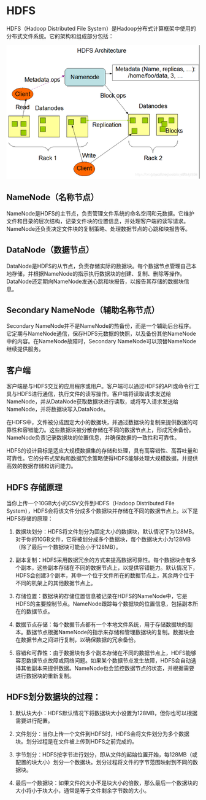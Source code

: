 HDFS
====
HDFS（Hadoop Distributed File System）是Hadoop分布式计算框架中使用的分布式文件系统。它的架构和组成部分包括：

![hdfs架构图.png](image/hdfs架构图.png)

## NameNode（名称节点）
NameNode是HDFS的主节点，负责管理文件系统的命名空间和元数据。它维护文件和目录的层次结构，记录文件块的位置信息，并处理客户端的读写请求。NameNode还负责决定文件块的复制策略、处理数据节点的心跳和块报告等。

## DataNode（数据节点）
DataNode是HDFS的从节点，负责存储实际的数据块。每个数据节点管理自己本地存储，并根据NameNode的指示执行数据块的创建、复制、删除等操作。DataNode还定期向NameNode发送心跳和块报告，以报告其存储的数据块信息。

## Secondary NameNode（辅助名称节点）
Secondary NameNode并不是NameNode的热备份，而是一个辅助后台程序。它定期与NameNode通信，保存HDFS元数据的快照，以及备份其他NameNode中的内容。在NameNode故障时，Secondary NameNode可以顶替NameNode继续提供服务。

## 客户端
客户端是与HDFS交互的应用程序或用户。客户端可以通过HDFS的API或命令行工具与HDFS进行通信，执行文件的读写操作。客户端将读取请求发送给NameNode，并从DataNode获取数据块进行读取，或将写入请求发送给NameNode，并将数据块写入DataNode。

在HDFS中，文件被分成固定大小的数据块，并通过数据块的复制来提供数据的可靠性和容错能力。这些数据块被分散存储在不同的数据节点上，形成冗余备份。NameNode负责记录数据块的位置信息，并确保数据的一致性和可靠性。

HDFS的设计目标是适应大规模数据集的存储和处理，具有高容错性、高吞吐量和可靠性。它的分布式架构和数据冗余策略使得HDFS能够处理大规模数据，并提供高效的数据存储和访问能力。

## HDFS 存储原理
当你上传一个10GB大小的CSV文件到HDFS（Hadoop Distributed File System），HDFS会将该文件分成多个数据块并存储在不同的数据节点上。以下是HDFS存储的原理：

1. 数据块划分：HDFS将文件划分为固定大小的数据块，默认情况下为128MB。对于你的10GB文件，它将被划分成多个数据块，每个数据块大小为128MB（除了最后一个数据块可能会小于128MB）。

2. 副本复制：HDFS采用数据冗余的方式来提高数据可靠性。每个数据块会有多个副本，这些副本存储在不同的数据节点上，以提供容错能力。默认情况下，HDFS会创建3个副本，其中一个位于文件所在的数据节点上，其余两个位于不同的机架上的其他数据节点上。

3. 存储位置：数据块的存储位置信息被记录在HDFS的NameNode中，它是HDFS的主要控制节点。NameNode跟踪每个数据块的位置信息，包括副本所在的数据节点。

4. 数据节点存储：每个数据节点都有一个本地文件系统，用于存储数据块的副本。数据节点根据NameNode的指示来存储和管理数据块的复制。数据块会在数据节点之间进行复制，以确保数据的冗余备份。

5. 容错和可靠性：由于数据块有多个副本存储在不同的数据节点上，HDFS能够容忍数据节点故障或网络问题。如果某个数据节点发生故障，HDFS会自动选择其他副本来提供数据。NameNode也会监控数据节点的状态，并根据需要进行数据块的重新复制。

## HDFS划分数据块的过程：

1. 默认块大小：HDFS默认情况下将数据块大小设置为128MB，但你也可以根据需要进行配置。

2. 文件划分：当你上传一个文件到HDFS时，HDFS会将文件划分为多个数据块。划分过程是在文件被上传到HDFS之前完成的。

3. 字节划分：HDFS按字节进行划分，即从文件的起始位置开始，每128MB（或配置的块大小）划分一个数据块。划分过程将文件的字节范围映射到不同的数据块。

4. 最后一个数据块：如果文件的大小不是块大小的倍数，那么最后一个数据块的大小将小于块大小，通常是等于文件剩余字节数的大小。